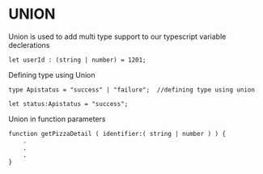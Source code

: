 # UNION

Union is used to add multi type support to our typescript variable declerations

```
let userId : (string | number) = 1201;
```


Defining type using Union
```
type Apistatus = "success" | "failure";  //defining type using union

let status:Apistatus = "success";

```

Union in function parameters
```
function getPizzaDetail ( identifier:( string | number ) ) {
    .
    .
    .
}

```